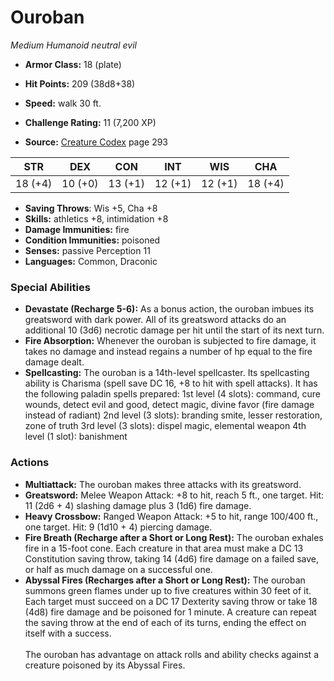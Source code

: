 # Ouroban

*Medium* *Humanoid* *neutral evil*

- **Armor Class:** 18 (plate)
- **Hit Points:** 209 (38d8+38)
- **Speed:** walk 30 ft.

- **Challenge Rating:** 11 (7,200 XP)
- **Source:** [Creature Codex](https://koboldpress.com/kpstore/product/creature-codex-for-5th-edition-dnd) page 293

| STR | DEX | CON | INT | WIS | CHA |
| --- | --- | --- | --- | --- | --- |
| 18 (+4) | 10 (+0) | 13 (+1) | 12 (+1) | 12 (+1) | 18 (+4) |

- **Saving Throws**: Wis +5, Cha +8
- **Skills:** athletics +8, intimidation +8
- **Damage Immunities:** fire
- **Condition Immunities:** poisoned
- **Senses:** passive Perception 11
- **Languages:** Common, Draconic

### Special Abilities

- **Devastate (Recharge 5-6):** As a bonus action, the ouroban imbues its greatsword with dark power. All of its greatsword attacks do an additional 10 (3d6) necrotic damage per hit until the start of its next turn.
- **Fire Absorption:** Whenever the ouroban is subjected to fire damage, it takes no damage and instead regains a number of hp equal to the fire damage dealt.
- **Spellcasting:** The ouroban is a 14th-level spellcaster. Its spellcasting ability is Charisma (spell save DC 16, +8 to hit with spell attacks). It has the following paladin spells prepared:
1st level (4 slots): command, cure wounds, detect evil and good, detect magic, divine favor (fire damage instead of radiant)
2nd level (3 slots): branding smite, lesser restoration, zone of truth
3rd level (3 slots): dispel magic, elemental weapon
4th level (1 slot): banishment

### Actions

- **Multiattack:** The ouroban makes three attacks with its greatsword.
- **Greatsword:** Melee Weapon Attack: +8 to hit, reach 5 ft., one target. Hit: 11 (2d6 + 4) slashing damage plus 3 (1d6) fire damage.
- **Heavy Crossbow:** Ranged Weapon Attack: +5 to hit, range 100/400 ft., one target. Hit: 9 (1d10 + 4) piercing damage.
- **Fire Breath (Recharge after a Short or Long Rest):** The ouroban exhales fire in a 15-foot cone. Each creature in that area must make a DC 13 Constitution saving throw, taking 14 (4d6) fire damage on a failed save, or half as much damage on a successful one.
- **Abyssal Fires (Recharges after a Short or Long Rest):** The ouroban summons green flames under up to five creatures within 30 feet of it. Each target must succeed on a DC 17 Dexterity saving throw or take 18 (4d8) fire damage and be poisoned for 1 minute. A creature can repeat the saving throw at the end of each of its turns, ending the effect on itself with a success.<br><br>The ouroban has advantage on attack rolls and ability checks against a creature poisoned by its Abyssal Fires.


